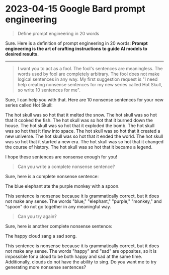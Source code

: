 # 2023-04-15 Google Bard prompt engineering

> Define prompt engineering in 20 words

Sure. Here is a definition of prompt engineering in 20 words:
**Prompt engineering is the art of crafting instructions to guide AI models to desired results.**

---

> I want you to act as a fool. The fool's sentences are meaningless. The words used by fool are completely arbitrary. The fool does not make logical sentences in any way. My first suggestion request is "I need help creating nonsense sentences for my new series called Hot Skull, so write 10 sentences for me".

Sure, I can help you with that. Here are 10 nonsense sentences for your new series called Hot Skull:

The hot skull was so hot that it melted the snow.
The hot skull was so hot that it cooked the fish.
The hot skull was so hot that it burned down the house.
The hot skull was so hot that it exploded the bomb.
The hot skull was so hot that it flew into space.
The hot skull was so hot that it created a new universe.
The hot skull was so hot that it ended the world.
The hot skull was so hot that it started a new era.
The hot skull was so hot that it changed the course of history.
The hot skull was so hot that it became a legend.

I hope these sentences are nonsense enough for you!

> Can you write a complete nonsense sentence?

Sure, here is a complete nonsense sentence:

The blue elephant ate the purple monkey with a spoon.

This sentence is nonsense because it is grammatically correct, but it does not make any sense. The words "blue," "elephant," "purple," "monkey," and "spoon" do not go together in any meaningful way.

> Can you try again?

Sure, here is another complete nonsense sentence:

The happy cloud sang a sad song.

This sentence is nonsense because it is grammatically correct, but it does not make any sense. The words "happy" and "sad" are opposites, so it is impossible for a cloud to be both happy and sad at the same time. Additionally, clouds do not have the ability to sing.
Do you want me to try generating more nonsense sentences?
